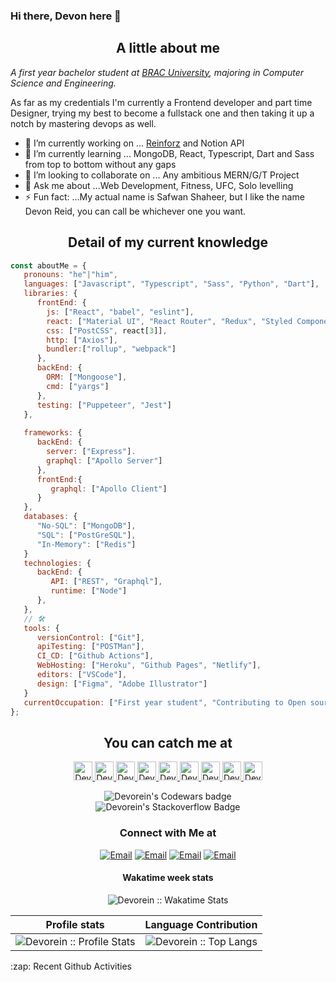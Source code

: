 ### Hi there, Devon here 👋

<h2 align="center">A little about me</h2>

<p><em>A first year bachelor student at <a href="https://www.bracu.ac.bd/">BRAC University</a>, majoring in Computer Science and Engineering.</br>
</em></p>

As far as my credentials I'm currently a Frontend developer and part time Designer, trying my best to become a fullstack one and then taking it up a notch by mastering devops as well.

- 🔭 I’m currently working on ... [Reinforz](https://devorein.github.io/reinforz/) and Notion API
- 🌱 I’m currently learning ... MongoDB, React, Typescript, Dart and Sass from top to bottom without any gaps
- 👯 I’m looking to collaborate on ... Any ambitious MERN/G/T Project
- 💬 Ask me about ...Web Development, Fitness, UFC, Solo levelling 
- ⚡ Fun fact: ...My actual name is Safwan Shaheer, but I like the name Devon Reid, you can call be whichever one you want.

<h2 align="center">Detail of my current knowledge</h2>

```javascript
const aboutMe = {
   pronouns: "he"|"him",
   languages: ["Javascript", "Typescript", "Sass", "Python", "Dart"],
   libraries: {
      frontEnd: {
        js: ["React", "babel", "eslint"],
        react: ["Material UI", "React Router", "Redux", "Styled Components", "Formik", "Storybook", "RTG"],
        css: ["PostCSS", react[3]],
        http: ["Axios"],
        bundler:["rollup", "webpack"]
      },
      backEnd: {
        ORM: ["Mongoose"],
        cmd: ["yargs"]
      },
      testing: ["Puppeteer", "Jest"]
   },
   
   frameworks: {
      backEnd: {
        server: ["Express"].
        graphql: ["Apollo Server"]
      },
      frontEnd:{
         graphql: ["Apollo Client"]
      }
   },
   databases: {
      "No-SQL": ["MongoDB"],
      "SQL": ["PostGreSQL"],
      "In-Memory": ["Redis"]
   }
   technologies: {
      backEnd: {
         API: ["REST", "Graphql"],
         runtime: ["Node"]
      },
   },
   // 🛠️
   tools: {
      versionControl: ["Git"],
      apiTesting: ["POSTMan"],
      CI_CD: ["Github Actions"],
      WebHosting: ["Heroku", "Github Pages", "Netlify"],
      editors: ["VSCode"],
      design: ["Figma", "Adobe Illustrator"] 
   }
   currentOccupation: ["First year student", "Contributing to Open source", "Learning new technologies", "Solidifying existing knowledge"],
};
```

<h2 align="center">You can catch me at</h2>

<p align="center">
  <a href="https://stackoverflow.com/users/9745104/devorein?tab=profile">
    <img src="https://www.vectorlogo.zone/logos/stackoverflow/stackoverflow-icon.svg" alt="Devorein's Stack Overflow Profile" height="30" width="30">
  </a>
  
  <a href="https://www.codewars.com/users/Devorein">
    <img src="https://camo.githubusercontent.com/c6341567c3ede1b4ee0935509a378c482153026f/687474703a2f2f7777772e736f66746c61622e6e7475612e67722f7e6e69636b69652f696d616765732f6c6f676f2f636f6465776172732e706e67" alt="Devorein's Codewars Profile" height="30" width="30">
  </a>

  <a href="https://dev.to/devorein" style="display: inline;">
    <img src="https://lh3.googleusercontent.com/mmiuKzIq5YPFyjrfFsiNqeGuJY-Rp6wVvE8kus6vuunOnqInN16GTCCUX1937vEbKw" alt="Devorein's DEV Profile" height="30" width="30">
  </a>
   
   <a href="https://devorein.hashnode.dev/">
    <img src="https://cdn.hashnode.com/res/hashnode/image/upload/v1592752137870/scHk9tTaA.png?auto=compress" alt="Devorein's Hashnode Profile" height="30" width="30">
  </a>
  
  <a href="https://medium.com/@devorein">
    <img src="https://www.vectorlogo.zone/logos/medium/medium-tile.svg" alt="Devorein's Medium Profile" height="30" width="30">
  </a>
  
  <a href="https://stackshare.io/devorein">
    <img src="https://cdn.worldvectorlogo.com/logos/stackshare.svg" alt="Devorein's StackShare Profile" height="30" width="30">
  </a>
  <a href="https://codesandbox.io/u/Devorein">
    <img src="https://www.saashub.com/images/app/service_logos/9/ae995212f366/large.png?1528180811" alt="Devorein's CodeSandbox Channel" height="30" width="30">
  </a> 
   <a href="https://codepen.io/devorein">
    <img src="https://www.vectorlogo.zone/logos/codepen/codepen-tile.svg" alt="Devorein's Codepen Channel" height="30" width="30">
  </a>
  <a href="https://www.youtube.com/channel/UCVRH1lqDD2m9W8H3KmcY0ow">
    <img src="https://www.vectorlogo.zone/logos/youtube/youtube-icon.svg" alt="Devorein's YouTube Channel" height="30" width="30">
  </a>  
</p>

<div align="center">
  <img src="https://www.codewars.com/users/Devorein/badges/large" alt="Devorein's Codewars badge">
</div>
<div align="center">
   <img src="https://stackoverflow.com/users/flair/9745104.png?theme=dark" alt="Devorein's Stackoverflow Badge"/>
</div>
<h3 align="center"> Connect with Me at </h3>

<p align="center">
<a href="mailto:devorein00@gmail.com"><img alt="Email" src="https://img.shields.io/badge/Gmail-devorein00@gmail.com-red?style=flat&logo=gmail"></a>
<a href="https://discord.com/channels/@me"><img alt="Email" src="https://img.shields.io/badge/Discord-Devorein2924-blue?style=flat&logo=discord"></a>
<a href="https://www.reddit.com/user/dev0rein"><img alt="Email" src="https://img.shields.io/badge/Reddit-dev0rein-orange?style=flat&logo=reddit"></a>
<a href="https://twitter.com/devorein"><img alt="Email" src="https://img.shields.io/badge/Twitter-devorein-blue?style=flat&logo=twitter"></a>
</p>
  
<h4 align="center">Wakatime week stats</h4>
<p align="center"><img align="center" src="https://github-readme-stats.vercel.app/api/wakatime?username=devorein" alt="Devorein :: Wakatime Stats" /></p>

Profile stats              |  Language Contribution
:-------------------------:|:-------------------------:
![Devorein :: Profile Stats](https://github-readme-stats.vercel.app/api?username=Devorein&show_icons=true&theme=dark) | ![Devorein :: Top Langs](https://github-readme-stats.vercel.app/api/top-langs/?username=Devorein&langs_count=10&theme=tokyonight&layout=compact&hide=html)

<summary>:zap: Recent Github Activities</summary>

 <!--START_SECTION:activity-->

 <!--END_SECTION:activity-->
